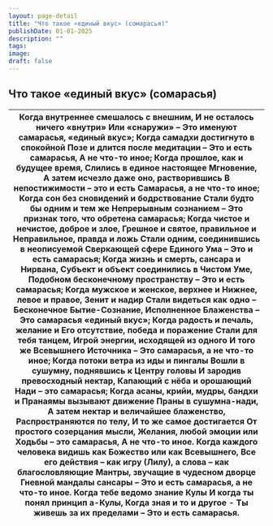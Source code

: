 ```yaml
---
layout: page-detail
title: "Что такое «единый вкус» (сомарасья)"
publishDate: 01-01-2025
description: ""
tags:
image:
draft: false
---
```


## Что такое «единый вкус» (сомарасья)
| Когда внутреннее смешалось с внешним,  И не осталось ничего «внутри»  Или «снаружи» –  Это именуют самарасья, «единый вкус»;  Когда самадхи достигнуто в спокойной  Позе и длится после медитации –  Это и есть самарасья,  А не что-то иное;  Когда прошлое, как и будущее время,  Слились в единое настоящее  Мгновение,  А затем исчезло даже оно, растворившись  В непостижимости – это и есть  Самарасья, а не что-то иное;  Когда сон без сновидений и бодрствование  Стали будто бы одним и тем же  Непрерывным сознанием –  Это признак того, что обретена самарасья;  Когда чистое и нечистое, доброе и злое,  Грешное и святое, правильное и  Неправильное, правда и ложь  Стали одним, соединившись в неописуемой  Сверкающей сфере Единого Ума –  Это и есть самарасья;  Когда жизнь и смерть, сансара и Нирвана,  Субъект и объект соединились в  Чистом Уме,  Подобном бесконечному пространству –  Это и есть самарасья;  Когда мужское и женское, верхнее и  Нижнее, левое и правое, Зенит и надир  Стали видеться как одно –  Бесконечное Бытие-Сознание,  Исполненное Блаженства –  Это самарасья «единый вкус»;  Когда радость и печаль, желание и  Его отсутствие, победа и поражение  Стали для тебя танцем,  Игрой энергии, исходящей из одного  И того же Всевышнего Источника –  Это самарасья, а не что-то иное;  Когда потоки ветра из иды и пингалы  Вошли в сушумну, поднявшись к  Центру головы  И зародив превосходный нектар,  Капающий с нёба и орошающий  Нади – это самарасья;  Когда асаны, крийи, мудры, бандхи и  Пранаямы вызывают движение  Праны в сушумна-нади,  А затем нектар и величайшее блаженство,  Распространяются по телу,  И то же самое достигается  От простого созерцания мысли,  Желания, любой эмоции или  Ходьбы – это самарасья,  А не что-то иное.  Когда каждого человека видишь как  Божество или как Всевышнего,  Все его действия – как игру  (Лилу), а слова – как благословляющие  Мантры, звучащие в чудесном дворце  Гневной мандалы сансары –  Это и есть самарасья, а не что-то иное.  Когда тебе ведомо знание Кулы  И когда ты понял принцип а-Кулы,  Когда зная и то и другое \-  Ты живешь за их пределами –  Это и есть самарасья. |
| ------------------------------------------------------------------------------------------------------------------------------------------------------------------------------------------------------------------------------------------------------------------------------------------------------------------------------------------------------------------------------------------------------------------------------------------------------------------------------------------------------------------------------------------------------------------------------------------------------------------------------------------------------------------------------------------------------------------------------------------------------------------------------------------------------------------------------------------------------------------------------------------------------------------------------------------------------------------------------------------------------------------------------------------------------------------------------------------------------------------------------------------------------------------------------------------------------------------------------------------------------------------------------------------------------------------------------------------------------------------------------------------------------------------------------------------------------------------------------------------------------------------------------------------------------------------------------------------------------------------------------------------------------------------------------------------------------------------------------------------------------------------------------------------------------------------------------------------------------------------------------------------------------------------------------------------------------------------------------------------------------------------------------------------------------------------------------------------------------------------------------------------------------------------------------------------------------------ |
  
  
